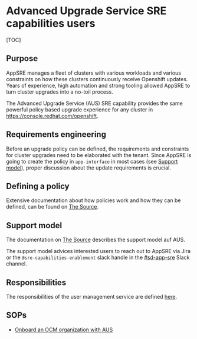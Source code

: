 # Advanced Upgrade Service SRE capabilities users

[TOC]

## Purpose

AppSRE manages a fleet of clusters with various workloads and various constraints on how these clusters continuously receive Openshift updates. Years of experience, high automation and strong tooling allowed AppSRE to turn cluster upgrades into a no-toil process.

The Advanced Upgrade Service (AUS) SRE capability provides the same powerful policy based  upgrade experience for any cluster in <https://console.redhat.com/openshift>.

## Requirements engineering

Before an upgrade policy can be defined, the requirements and constraints for cluster upgrades need to be elaborated with the tenant. Since AppSRE is going to create the policy in `app-interface` in most cases (see [Support model](#support-model)), proper discussion about the update requirements is crucial.

## Defining a policy

Extensive documentation about how policies work and how they can be defined, can be found on [The Source](https://source.redhat.com/groups/public/sre/wiki/advanced_upgrade_service_aus).



## Support model

The documentation on [The Source](https://source.redhat.com/groups/public/sre/wiki/advanced_upgrade_service_aus) describes the support model auf AUS.

The support model advices interested users to reach out to AppSRE via Jira or the `@sre-capabilities-enablement` slack handle in the [#sd-app-sre](https://redhat-internal.slack.com/archives/CCRND57FW) Slack channel.

## Responsibilities

The responsibilities of the user management service are defined [here](https://source.redhat.com/groups/public/sre/wiki/advanced_upgrade_service_aus#aus-responsibilities).


## SOPs

* [Onboard an OCM organization with AUS](./sops/onboard-an-ocm-organization.md)